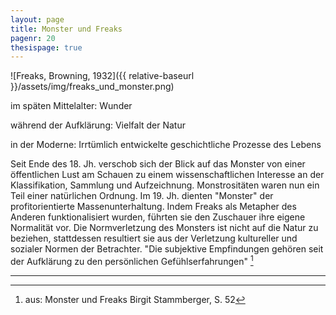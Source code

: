 ```yaml
---
layout: page
title: Monster und Freaks
pagenr: 20
thesispage: true
---
```


![Freaks, Browning, 1932]({{ relative-baseurl }}/assets/img/freaks_und_monster.png)

im späten Mittelalter: Wunder

während der Aufklärung: Vielfalt der Natur

in der Moderne: Irrtümlich entwickelte geschichtliche Prozesse des Lebens

Seit Ende des 18. Jh. verschob sich der Blick auf das Monster von einer öffentlichen Lust am Schauen zu einem wissenschaftlichen Interesse an der Klassifikation, Sammlung und Aufzeichnung. Monstrositäten waren nun ein Teil einer natürlichen Ordnung. Im 19. Jh. dienten "Monster" der profitorientierte Massenunterhaltung. Indem Freaks als Metapher des Anderen funktionalisiert wurden, führten sie den Zuschauer ihre eigene Normalität vor. Die Normverletzung des Monsters ist nicht auf die Natur zu beziehen, stattdessen resultiert sie aus der Verletzung kultureller und sozialer Normen der Betrachter. "Die subjektive Empfindungen gehören seit der Aufklärung zu den persönlichen Gefühlserfahrungen" [^15]

---

[^15]: aus: Monster und Freaks Birgit Stammberger, S. 52
